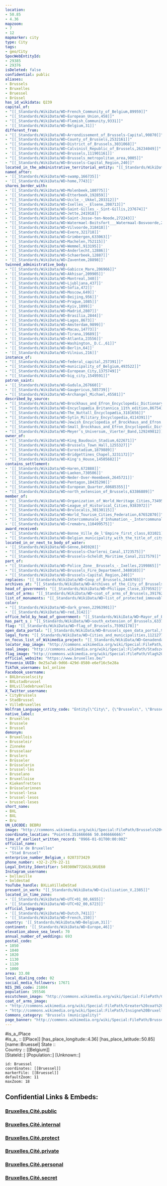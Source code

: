 ```yaml
---
location:
- 50.85
- 4.36
mapzoom:
- 7
- 12
mapmarker: city
type: City
tags:
- geo/City
SpocWebEntityId:
- 29385
- 29376
isDeleted: false
confidential: public
aliases:
- Brussels
- Bruxelles
- Bruessel
- Brüssel
has_id_wikidata: Q239
capital_of:
- "[[_Standards/WikiData/WD~French_Community_of_Belgium,89959]]"
- "[[_Standards/WikiData/WD~European_Union,458]]"
- "[[_Standards/WikiData/WD~Flemish_Community,9331]]"
- '[[_Standards/WikiData/WD~Belgium,31]]'
different_from:
- "[[_Standards/WikiData/WD~Arrondissement_of_Brussels-Capital,90870]]"
- "[[_Standards/WikiData/WD~County_of_Brussels,2532161]]"
- "[[_Standards/WikiData/WD~District_of_Brussels,3031068]]"
- "[[_Standards/WikiData/WD~Calvinist_Republic_of_Brussels,26234049]]"
- '[[_Standards/WikiData/WD~Brussels,111901161]]'
- "[[_Standards/WikiData/WD~Brussels_metropolitan_area,9005]]"
- "[[_Standards/WikiData/WD~Brussels-Capital_Region,240]]"
located_in_the_administrative_territorial_entity: "[[_Standards/WikiData/WD~Arrondissement_of_Brussels-Capital,90870]]"
named_after:
- '[[_Standards/WikiData/WD~swamp,166735]]'
- '[[_Standards/WikiData/WD~home,7743]]'
shares_border_with:
- '[[_Standards/WikiData/WD~Molenbeek,180775]]'
- '[[_Standards/WikiData/WD~Etterbeek,192859]]'
- "[[_Standards/WikiData/WD~Uccle_-_Ukkel,203312]]"
- "[[_Standards/WikiData/WD~Ixelles_-_Elsene,208713]]"
- "[[_Standards/WikiData/WD~Saint-Gilles_-_Sint-Gillis,237674]]"
- '[[_Standards/WikiData/WD~Jette,241918]]'
- '[[_Standards/WikiData/WD~Saint-Josse-ten-Noode,272243]]'
- "[[_Standards/WikiData/WD~Watermael-Boitsfort___Watermaal-Bosvoorde,272262]]"
- '[[_Standards/WikiData/WD~Vilvoorde,318418]]'
- '[[_Standards/WikiData/WD~Evere,321718]]'
- '[[_Standards/WikiData/WD~Grimbergen,633063]]'
- '[[_Standards/WikiData/WD~Machelen,752115]]'
- '[[_Standards/WikiData/WD~Wemmel,913195]]'
- '[[_Standards/WikiData/WD~Anderlecht,12886]]'
- '[[_Standards/WikiData/WD~Schaerbeek,12887]]'
- '[[_Standards/WikiData/WD~Zaventem,28898]]'
twinned_administrative_body:
- "[[_Standards/WikiData/WD~Gabicce_Mare,206966]]"
- '[[_Standards/WikiData/WD~Akhisar,209905]]'
- '[[_Standards/WikiData/WD~Montreal,340]]'
- '[[_Standards/WikiData/WD~Ljubljana,437]]'
- '[[_Standards/WikiData/WD~Sofia,472]]'
- '[[_Standards/WikiData/WD~Moscow,649]]'
- '[[_Standards/WikiData/WD~Beijing,956]]'
- '[[_Standards/WikiData/WD~Prague,1085]]'
- '[[_Standards/WikiData/WD~Kyiv,1899]]'
- '[[_Standards/WikiData/WD~Madrid,2807]]'
- '[[_Standards/WikiData/WD~Brasília,2844]]'
- '[[_Standards/WikiData/WD~Lagos,8673]]'
- '[[_Standards/WikiData/WD~Amsterdam,9899]]'
- '[[_Standards/WikiData/WD~Macau,14773]]'
- '[[_Standards/WikiData/WD~Tirana,19689]]'
- '[[_Standards/WikiData/WD~Atlanta,23556]]'
- "[[_Standards/WikiData/WD~Washington,_D.C.,61]]"
- '[[_Standards/WikiData/WD~Berlin,64]]'
- '[[_Standards/WikiData/WD~Vilnius,216]]'
instance_of:
- "[[_Standards/WikiData/WD~federal_capital,257391]]"
- "[[_Standards/WikiData/WD~municipality_of_Belgium,493522]]"
- "[[_Standards/WikiData/WD~European_City,1375749]]"
- "[[_Standards/WikiData/WD~big_city,1549591]]"
patron_saint:
- '[[_Standards/WikiData/WD~Gudula,267660]]'
- '[[_Standards/WikiData/WD~Gaugericus,585739]]'
- "[[_Standards/WikiData/WD~Archangel_Michael,45581]]"
described_by_source:
- "[[_Standards/WikiData/WD~Brockhaus_and_Efron_Encyclopedic_Dictionary,602358]]"
- "[[_Standards/WikiData/WD~Encyclopædia_Britannica_11th_edition,867541]]"
- "[[_Standards/WikiData/WD~The_Nuttall_Encyclopædia,3181656]]"
- "[[_Standards/WikiData/WD~Sytin_Military_Encyclopedia,4114391]]"
- "[[_Standards/WikiData/WD~Jewish_Encyclopedia_of_Brockhaus_and_Efron,4173137]]"
- "[[_Standards/WikiData/WD~Small_Brockhaus_and_Efron_Encyclopedic_Dictionary,19180675]]"
- "[[_Standards/WikiData/WD~Meyer’s_Universum,_Vierter_Band,129249812]]"
owner_of:
- "[[_Standards/WikiData/WD~King_Baudouin_Stadium,622671]]"
- "[[_Standards/WikiData/WD~Brussels_Town_Hall,1255327]]"
- '[[_Standards/WikiData/WD~Eurostadium,1879889]]'
- "[[_Standards/WikiData/WD~Bridgettines_Chapel,3231172]]"
- "[[_Standards/WikiData/WD~King's_House,14505682]]"
contains_settlement:
- '[[_Standards/WikiData/WD~Haren,672888]]'
- '[[_Standards/WikiData/WD~Laeken,730506]]'
- '[[_Standards/WikiData/WD~Neder-Over-Heembeek,2645721]]'
- '[[_Standards/WikiData/WD~Pentagon,18435290]]'
- "[[_Standards/WikiData/WD~European_Quarter,60685355]]"
- "[[_Standards/WikiData/WD~north_extension_of_Brussels,63386889]]"
member_of:
- "[[_Standards/WikiData/WD~Organization_of_World_Heritage_Cities,734958]]"
- "[[_Standards/WikiData/WD~League_of_Historical_Cities,9383972]]"
- '[[_Standards/WikiData/WD~Brulocalis,30130115]]'
- "[[_Standards/WikiData/WD~World_Tourism_Cities_Federation,67652870]]"
- "[[_Standards/WikiData/WD~Intercommunale_d'Inhumation_-_Intercommunale_voor_Teraardebestelling,74817223]]"
- '[[_Standards/WikiData/WD~Cremabru,110499575]]'
award_received:
- "[[_Standards/WikiData/WD~Bonne_Ville_de_l'Empire_first_class,831021]]"
- "[[_Standards/WikiData/WD~Belgian_municipality_with_the_title_of_city,15273785]]"
located_in_or_next_to_body_of_water:
- '[[_Standards/WikiData/WD~Senne,845920]]'
- "[[_Standards/WikiData/WD~Brussels–Charleroi_Canal,1723575]]"
- "[[_Standards/WikiData/WD~Brussels–Scheldt_Maritime_Canal,2117579]]"
part_of:
- "[[_Standards/WikiData/WD~Police_Zone__Brussels_-_Ixelles,2199865]]"
- "[[_Standards/WikiData/WD~Brussels_Fire_Department,3480103]]"
- "[[_Standards/WikiData/WD~Brussels-Capital_Region,240]]"
replaces: "[[_Standards/WikiData/WD~Coop_of_Brussels,2449703]]"
archives_at: "[[_Standards/WikiData/WD~Archives_of_the_City_of_Brussels,2860444]]"
head_of_government: "[[_Standards/WikiData/WD~Philippe_Close,3379592]]"
coat_of_arms: "[[_Standards/WikiData/WD~coat_of_arms_of_Brussels,3917629]]"
list_of_monuments: "[[_Standards/WikiData/WD~list_of_protected_immovable_heritage_in_the_municipality_of_Brussels,4528244]]"
color:
- "[[_Standards/WikiData/WD~dark_green,22963901]]"
- '[[_Standards/WikiData/WD~red,3142]]'
office_held_by_head_of_government: "[[_Standards/WikiData/WD~Mayor_of_Brussels,33126365]]"
has_part_s_: "[[_Standards/WikiData/WD~south_extension_of_Brussels,63378234]]"
flag: "[[_Standards/WikiData/WD~flag_of_Brussels,75992178]]"
open_data_portal: "[[_Standards/WikiData/WD~Brussels_open_data_portal,97104298]]"
legal_form: "[[_Standards/WikiData/WD~Cities_and_municipalities,112127794]]"
on_focus_list_of_Wikimedia_project: "[[_Standards/WikiData/WD~Genadendal_Music_Archive,128903909]]"
locator_map_image: "http://commons.wikimedia.org/wiki/Special:FilePath/Bruxelles%20Brussels-Capital%20Belgium%20Map.svg"
seal_image: "http://commons.wikimedia.org/wiki/Special:FilePath/Stadszegel.png"
flag_image: "http://commons.wikimedia.org/wiki/Special:FilePath/Vlag%20van%20Brussel%20%28stad%29.svg"
official_website: "https://www.bruxelles.be/"
Provenio_UUID: 0e25a7a8-9d66-429d-8580-e6ef16c5e28a
TikTok_username: bxl_online
Facebook_username:
- BXLbrusselscity
- BXLstadbrussel
- BXLvilledebruxelles
X_Twitter_username:
- CityBrussels
- StadBrussel
- VilleBruxelles
Wolfram_Language_entity_code: "Entity[\"City\", {\"Brussels\", \"Brussels\", \"Belgium\"}]"
native_label:
- Bruxelles
- Brussele
- Brussel
demonym:
- Bruxellois
- Brusseleir
- Zinneke
- Brusselaar
- Bruslers
- Brüsseler
- Brüsselerin
- brussel·lès
- Bruselano
- Bruxelloise
- Kiekenfretters
- Brüsselerinnen
- brussel·lesa
- brussel·lesos
- brussel·leses
short_name:
- BXL
- BXL
- Bru
UN_LOCODE: BEBRU
image: "http://commons.wikimedia.org/wiki/Special:FilePath/Brussels%20view%20from%20Mont%20des%20Arts%2C%20Brussels%2C%20Belgium%20%28cropped%29.jpg"
coordinate_location: "Point(4.351666666 50.846666666)"
time_of_earliest_written_record: "0966-01-01T00:00:00Z"
official_name:
- "Ville de Bruxelles"
- "Stad Brussel"
enterprise_number_Belgium_: 0207373429
phone_number: +32-2-279-22-11
Legal_Entity_Identifier: 549300W772UG3LSKUE60
Instagram_username:
- bxllaville
- bxldestad
YouTube_handle: BXLLaVilleDeStad
present_in_work: "[[_Standards/WikiData/WD~Civilization_V,2385]]"
located_in_time_zone:
- '[[_Standards/WikiData/WD~UTC+01_00,6655]]'
- '[[_Standards/WikiData/WD~UTC+02_00,6723]]'
official_language:
- '[[_Standards/WikiData/WD~Dutch,7411]]'
- '[[_Standards/WikiData/WD~French,150]]'
country: '[[_Standards/WikiData/WD~Belgium,31]]'
continent: '[[_Standards/WikiData/WD~Europe,46]]'
elevation_above_sea_level: 70
annual_number_of_weddings: 693
postal_code:
- 1050
- 1040
- 1020
- 1130
- 1120
- 1000
area: 33.08
local_dialing_code: 02
social_media_followers: 17671
NIS_INS_code: 21004
population: 195546
escutcheon_image: "http://commons.wikimedia.org/wiki/Special:FilePath/Coat%20of%20Arms%20of%20Brussels.svg"
coat_of_arms_image:
- "http://commons.wikimedia.org/wiki/Special:FilePath/Greater%20coat%20of%20arms%20of%20the%20City%20of%20Brussels.svg"
- "http://commons.wikimedia.org/wiki/Special:FilePath/Insigne%20Bruxellarum%20coronatum.svg"
Commons_category: "Brussels (municipality)"
page_banner: "http://commons.wikimedia.org/wiki/Special:FilePath/Brussels%20banner.jpg"
---
```


#is_a_/Place  
#is_a_ :: [[Place]] 
[has_place_longitude::4.36] 
[has_place_latitude::50.85] 
[name::Bruessel] 
State ::  
Country :: [[Belgium]]  
[StateId::] 
[Population::] 
[Unknown::] 


```leaflet
id: Bruessel
coordinates: [[Bruessel]] 
markerFile: [[Bruessel]] 
defaultZoom: 11 
maxZoom: 18
```


## Confidential Links & Embeds: 

### [Bruxelles,Cité.public](/_public/\Earth\Continent\Europe\Europe~West\Belgium\Regions~Belgium\Brussels,Region\CityBruxelles,Cité.public.md) 

### [Bruxelles,Cité.internal](/_internal/\Earth\Continent\Europe\Europe~West\Belgium\Regions~Belgium\Brussels,Region\CityBruxelles,Cité.internal.md) 

### [Bruxelles,Cité.protect](/_protect/\Earth\Continent\Europe\Europe~West\Belgium\Regions~Belgium\Brussels,Region\CityBruxelles,Cité.protect.md) 

### [Bruxelles,Cité.private](/_private/\Earth\Continent\Europe\Europe~West\Belgium\Regions~Belgium\Brussels,Region\CityBruxelles,Cité.private.md) 

### [Bruxelles,Cité.personal](/_personal/\Earth\Continent\Europe\Europe~West\Belgium\Regions~Belgium\Brussels,Region\CityBruxelles,Cité.personal.md) 

### [Bruxelles,Cité.secret](/_secret/\Earth\Continent\Europe\Europe~West\Belgium\Regions~Belgium\Brussels,Region\CityBruxelles,Cité.secret.md)

